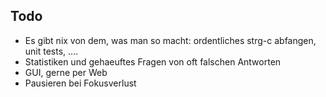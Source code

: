 ## Todo
 - Es gibt nix von dem, was man so macht: ordentliches strg-c abfangen, unit tests, ....
 - Statistiken und gehaeuftes Fragen von oft falschen Antworten
 - GUI, gerne per Web
 - Pausieren bei Fokusverlust
